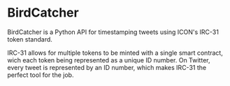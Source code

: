 # BirdCatcher

BirdCatcher is a Python API for timestamping tweets using ICON's IRC-31 token standard.

IRC-31 allows for multiple tokens to be minted with a single smart contract, wich each token being represented as a unique ID number. On Twitter, every tweet is represented by an ID number, which makes IRC-31 the perfect tool for the job.
